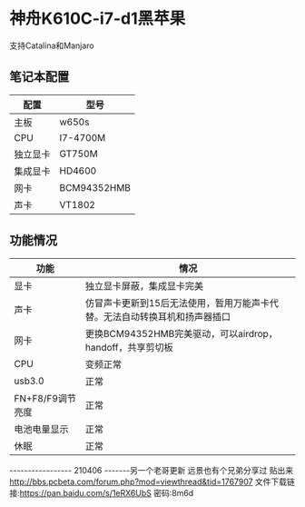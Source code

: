 # 神舟K610C-i7-d1黑苹果
支持Catalina和Manjaro


## 笔记本配置
|配置|型号|
|---|---|
|主板|w650s|
|CPU|I7-4700M|
|独立显卡|GT750M|
|集成显卡|HD4600|
|网卡|BCM94352HMB|
|声卡|VT1802|





## 功能情况
|功能| 情况|
|---|---|
|显卡|独立显卡屏蔽，集成显卡完美|
|声卡|仿冒声卡更新到15后无法使用，暂用万能声卡代替。无法自动转换耳机和扬声器插口|
|网卡|更换BCM94352HMB完美驱动，可以airdrop，handoff，共享剪切板|
|CPU|变频正常|
|usb3.0|正常|
|FN+F8/F9调节亮度|正常|
|电池电量显示|正常|
|休眠|正常|


----------------- 210406 -------另一个老哥更新
远景也有个兄弟分享过 贴出来 http://bbs.pcbeta.com/forum.php?mod=viewthread&tid=1767907
文件下载链接:https://pan.baidu.com/s/1eRX6UbS 密码:8m6d
